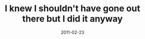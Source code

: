 ---
layout: base.njk
title : 'I knew I shouldn&#39;t have gone out there but I did it anyway' 
view_title : 'I knew I shouldn&#39;t have gone out there but I did it anyway' 
year : '2011' 
date : '2011-02-23' 
img_file : '/drawing/iknewishouldnthavegoneouttherebutididitanyway.png' 
html_file : 'iknewishouldnthavegoneouttherebutididitanyway' 
next_html : 'whoknewthereweresomanyofus.html' 
year_order : '8' 
permalink : "title/{{html_file}}.html"
---